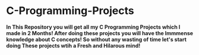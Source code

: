 # C-Programming-Projects
**In This Repository you will get all my C Programming Projects which I made in 2  Months!
After doing these projects you will have the Immmense knowledge about C concepts!
So without any wasting of time let's start doing These projects wtih a Fresh and Hilarous mind!**
